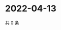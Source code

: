 # 2022-04-13

共 0 条

<!-- BEGIN WEIBO -->
<!-- 最后更新时间 Wed Apr 13 2022 20:29:07 GMT+0800 (China Standard Time) -->

<!-- END WEIBO -->
